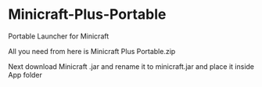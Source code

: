# Minicraft-Plus-Portable
Portable Launcher for Minicraft

All you need from here is Minicraft Plus Portable.zip

Next download Minicraft .jar and rename it to minicraft.jar and place it inside App folder

